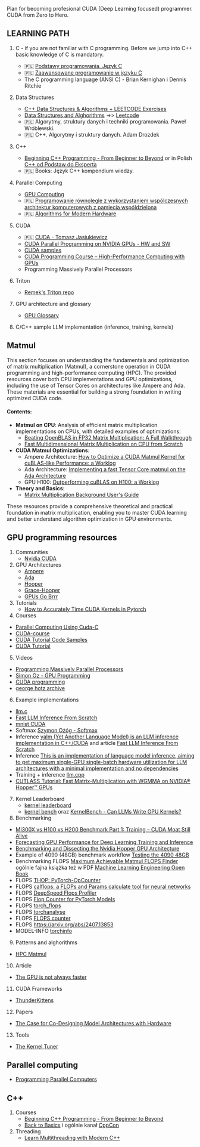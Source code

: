 Plan for becoming profesional CUDA (Deep Learning focused) programmer. CUDA from Zero to Hero.

## LEARNING PATH
1. C - if you are not familiar with C programming. Before we jump into C++ basic knowledge of C is mandatory.
   - 🇵🇱 [Podstawy programowania. Język C](https://www.udemy.com/course/podstawy-programowania-jezyk-c)
   - 🇵🇱 [Zaawansowane programowanie w języku C](https://www.udemy.com/course/zaawansowane-programowanie-w-jezyku-c)
   - The C programming language (ANSI C) - Brian Kernighan i Dennis Ritchie
2. Data Structures
   - [C++ Data Structures & Algorithms + LEETCODE Exercises](https://www.udemy.com/course/data-structures-algorithms-cpp/)
   - [Data Structures and Alghorithms](https://github.com/sachuverma/DataStructures-Algorithms) ->> [Leetcode](https://leetcode.com/)
   - 🇵🇱 Algorytmy, struktury danych i techniki programowania. Paweł Wróblewski.
   - 🇵🇱 C++. Algorytmy i struktury danych. Adam Drozdek 
3. C++
   - [Beginning C++ Programming - From Beginner to Beyond](https://www.udemy.com/course/beginning-c-plus-plus-programming/) or in Polish [C++ od Podstaw do Eksperta](https://www.udemy.com/course/c-od-podstaw-do-eksperta/)
   - 🇵🇱 Books: Język C++ kompendium wiedzy.
4. Parallel Computing
   - [GPU Computing](https://www.youtube.com/playlist?list=PLRRuQYjFhpmubuwx-w8X964ofVkW1T8O4)
   - 🇵🇱 [Programowanie równolegle z wykorzystaniem wspólczesnych architektur komputerowych z pamiecia wspóldzielona](https://icis.pcz.pl/~khalbiniak/OpenMP/)
   - 🇵🇱 [Algorithms for Modern Hardware](https://en.algorithmica.org/hpc/)
5. CUDA
   - 🇵🇱 [CUDA - Tomasz Jasiukiewicz](https://www.youtube.com/watch?v=LNA_CYZbDtY&list=PLoHYlZuJfhOGHKKEwt4tn8KUTJvbbtRL_)
   - [CUDA Parallel Programming on NVIDIA GPUs - HW and SW](https://www.udemy.com/course/cuda-parallel-programming-on-nvidia-gpus-hw-and-sw/?couponCode=KEEPLEARNING)
   - [CUDA samples](https://github.com/NVIDIA/cuda-samples)
   - [CUDA Programming Course – High-Performance Computing with GPUs](https://www.youtube.com/watch?v=86FAWCzIe_4)
   - Programming Massively Parallel Processors
6. Triton
   - [Remek's Triton repo](https://github.com/rkinas/triton-resources)
  
7. GPU architecture and glossary
   - [GPU Glossary](https://modal.com/gpu-glossary)

8. C/C++ sample LLM implementation (inference, training, kernels) 

## Matmul ##
This section focuses on understanding the fundamentals and optimization of matrix multiplication (Matmul), a cornerstone operation in CUDA programming and high-performance computing (HPC). The provided resources cover both CPU implementations and GPU optimizations, including the use of Tensor Cores on architectures like Ampere and Ada. These materials are essential for building a strong foundation in writing optimized CUDA code.

#### Contents:
- **Matmul on CPU**: Analysis of efficient matrix multiplication implementations on CPUs, with detailed examples of optimizations:
  - [Beating OpenBLAS in FP32 Matrix Multiplication: A Full Walkthrough](https://salykova.github.io/matmul-cpu)
  - [Fast Multidimensional Matrix Multiplication on CPU from Scratch](https://siboehm.com/articles/22/Fast-MMM-on-CPU)
- **CUDA Matmul Optimizations**:
  - Ampere Architecture: [How to Optimize a CUDA Matmul Kernel for cuBLAS-like Performance: a Worklog](https://siboehm.com/articles/22/CUDA-MMM)
  - Ada Architecture: [Implementing a fast Tensor Core matmul on the Ada Architecture](https://www.spatters.ca/mma-matmul)
  - GPU H100: [Outperforming cuBLAS on H100: a Worklog](https://cudaforfun.substack.com/p/outperforming-cublas-on-h100-a-worklog)
- **Theory and Basics**:
  - [Matrix Multiplication Background User's Guide](https://docs.nvidia.com/deeplearning/performance/dl-performance-matrix-multiplication/index.html)

These resources provide a comprehensive theoretical and practical foundation in matrix multiplication, enabling you to master CUDA learning and better understand algorithm optimization in GPU environments.

## GPU programming resources
1. Communities
   - [Nvidia CUDA](https://forums.developer.nvidia.com/c/accelerated-computing/cuda/206)
2. GPU Architectures 
   - [Ampere](https://developer.nvidia.com/blog/nvidia-ampere-architecture-in-depth/)
   - [Ada](https://images.nvidia.com/aem-dam/en-zz/Solutions/technologies/NVIDIA-ADA-GPU-PROVIZ-Architecture-Whitepaper_1.1.pdf)
   - [Hooper](https://developer.nvidia.com/blog/nvidia-hopper-architecture-in-depth/)
   - [Grace-Hooper](https://developer.nvidia.com/blog/nvidia-grace-hopper-superchip-architecture-in-depth/)
   - [GPUs Go Brrr](https://hazyresearch.stanford.edu/blog/2024-05-12-tk)
3. Tutorials
   - [How to Accurately Time CUDA Kernels in Pytorch](https://www.speechmatics.com/company/articles-and-news/timing-operations-in-pytorch)
4. Courses
  - [Parallel Computing Using Cuda-C](https://github.com/CisMine/Parallel-Computing-Cuda-C?tab=readme-ov-file)
  - [CUDA-course](https://github.com/Infatoshi/cuda-course)
  - [CUDA Tutorial Code Samples](https://github.com/CUDA-Tutorial/CodeSamples)
  - [CUDA Tutorial](https://cuda-tutorial.github.io/)
5. Videos
 - [Programming Massively Parallel Processors](https://www.youtube.com/playlist?list=PLRRuQYjFhpmubuwx-w8X964ofVkW1T8O4)
 - [Simon Oz - GPU Programming](https://www.youtube.com/playlist?list=PL5XwKDZZlwaY7t0M5OLprpkJUIrF8Lc9j)
 - [CUDA programming](https://www.youtube.com/playlist?list=PLU0zjpa44nPXddA_hWV1U8oO7AevFgXnT)
 - [george hotz archive](https://www.youtube.com/@geohotarchive/videos) 
6. Example implementations
- [llm.c](https://github.com/karpathy/llm.c)
- [Fast LLM Inference From Scratch](https://andrewkchan.dev/posts/yalm.html)
 - [mnist CUDA](https://github.com/Infatoshi/mnist-cuda)
 - Softmax [Szymon Ożóg - Softmax](https://github.com/SzymonOzog/FastSoftmax)
 - Inference [yalm (Yet Another Language Model) is an LLM inference implementation in C++/CUDA](https://github.com/andrewkchan/yalm/tree/main) and article [Fast LLM Inference From Scratch](https://andrewkchan.dev/posts/yalm.html) 
 - Inference [This is an implementation of language model inference, aiming to get maximum single-GPU single-batch hardware utilization for LLM architectures with a minimal implementation and no dependencies](https://github.com/zeux/calm)
 - Training + inference [llm.cpp](https://github.com/karpathy/llm.c/tree/master)
 - [CUTLASS Tutorial: Fast Matrix-Multiplication with WGMMA on NVIDIA® Hopper™ GPUs](https://research.colfax-intl.com/cutlass-tutorial-wgmma-hopper/)
7. Kernel Leaderboard
   - [kernel leaderboard](https://scalingintelligence.stanford.edu/KernelBenchLeaderboard/)
   - [kernel bench](https://scalingintelligence.stanford.edu/blogs/kernelbench/) oraz [KernelBench - Can LLMs Write GPU Kernels?](https://scalingintelligence.stanford.edu/blogs/kernelbench/)
8. Benchmarking
 - [MI300X vs H100 vs H200 Benchmark Part 1: Training – CUDA Moat Still Alive](https://semianalysis.com/2024/12/22/mi300x-vs-h100-vs-h200-benchmark-part-1-training/)
 - [Forecasting GPU Performance for Deep Learning Training and Inference](https://arxiv.org/pdf/2407.13853)
 - [Benchmarking and Dissecting the Nvidia Hopper GPU Architecture](https://arxiv.org/pdf/2402.13499v1)
 - Example of 4090 (48GB) benchmark workflow [Testing the 4090 48GB](https://main-horse.github.io/posts/4090-48gb/)
 - Benchmarking FLOPS [Maximum Achievable Matmul FLOPS Finder](https://github.com/stas00/ml-engineering/tree/master/compute/accelerator/benchmarks) ogólnie fajna książka też w PDF [Machine Learning Engineering Open Book](https://github.com/stas00/ml-engineering)
- FLOPS [THOP: PyTorch-OpCounter](https://github.com/ultralytics/thop/tree/main/thop)
- FLOPS [calflops: a FLOPs and Params calculate tool for neural networks](https://github.com/MrYxJ/calculate-flops.pytorch/)
- FLOPS [DeepSpeed Flops Profiler](https://www.deepspeed.ai/tutorials/flops-profiler/)
- FLOPS [Flop Counter for PyTorch Models](https://github.com/facebookresearch/fvcore/blob/main/docs/flop_count.md)
- FLOPS [torch_flops](https://github.com/zugexiaodui/torch_flops)
- FLOPS [torchanalyse](https://github.com/HaoKang-Timmy/torchanalyse)
- FLOPS [FLOPS counter](https://gist.github.com/soumith/5f81c3d40d41bb9d08041431c656b233)
- FLOPS https://arxiv.org/abs/2407.13853
- MODEL-INFO [torchinfo](https://github.com/TylerYep/torchinfo)
9. Patterns and alghorithms
 - [HPC Matmul](https://en.algorithmica.org/hpc/algorithms/matmul/)
10. Article
   - [The GPU is not always faster](https://cowfreedom.de/#dot_product/introduction/)
11. CUDA Frameworks
   - [ThunderKittens](https://github.com/HazyResearch/ThunderKittens)
12. Papers
 - [The Case for Co-Designing Model Architectures with Hardware](https://arxiv.org/pdf/2401.14489)
13. Tools
   - [The Kernel Tuner](https://kerneltuner.github.io/kernel_tuner/stable/contents.html)

## Parallel computing
- [Programming Parallel Computers](https://ppc.cs.aalto.fi/)

## C++
  1. Courses
     - [Beginning C++ Programming - From Beginner to Beyond](https://www.udemy.com/course/beginning-c-plus-plus-programming/)
     - [Back to Basics](https://www.youtube.com/playlist?list=PLHTh1InhhwT4TJaHBVWzvBOYhp27UO7mI) i ogólnie kanał [CppCon](https://www.youtube.com/@CppCon)
2. Threading
   - [Learn Multithreading with Modern C++](https://www.udemy.com/course/learn-modern-cplusplus-concurrency/)

